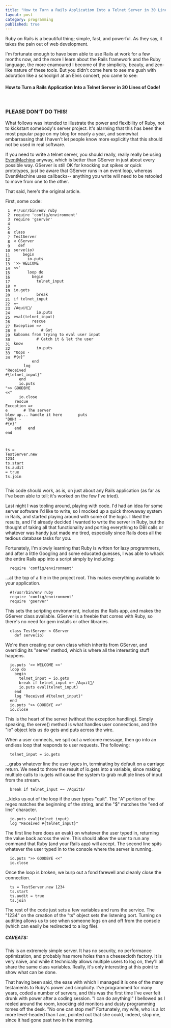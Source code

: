 ```yaml
---
title: "How to Turn a Rails Application Into a Telnet Server in 30 Lines of Code!"
layout: post
category: programming
published: true
---
```

Ruby on Rails is a beautiful thing; simple, fast, and powerful. As they say, it takes the pain out of web development.

I'm fortunate enough to have been able to use Rails at work for a few months now, and the more I learn about the Rails framework and the Ruby language, the more enamoured I become of the simplicity, beauty, and zen-like nature of these tools. But you didn't come here to see me gush with adoration like a schoolgirl at an Elvis concert, you came to see:

#### How to Turn a Rails Application Into a Telnet Server in 30 Lines of Code!

<!-- read more -->

&nbsp;

<div class="warning">
<h3>PLEASE DON'T DO THIS!</h3>
<p>
What follows was intended to illustrate the power and flexibility of Ruby, not to kickstart somebody's server project.  It's alarming that this has been the most popular page on my blog for nearly a year, and somewhat embarrassing that I haven't let people know more explicitly that this should not be used in real software.
</p><p>
If you need to write a telnet server, you should really, really really be using <a href="http://rubyforge.org/projects/eventmachine">EventMachine</a> anyway, which is better than GServer in just about every possible way.  GServer is still OK for knocking out spikes or quick prototypes, just be aware that GServer runs in an event loop, whereas EventMachine uses callbacks-- anything you write will need to be retooled to move from one to the other.
</p><p>
That said, here's the original article.
</p>
</div>

First, some code:

<div class="ruby"><pre style="overflow: hidden;"><code class="line_number" style="float: left; margin-right: 1em">&nbsp;1
&nbsp;2
&nbsp;3
&nbsp;4
&nbsp;5
&nbsp;6
&nbsp;7
&nbsp;8
&nbsp;9
10
11
12
13
14
15
16
17
18
19
20
21
22
23
24
25
26
27
28
29
30
31
32
33
34</code><code><span class="comment">#!/usr/bin/env ruby</span>
<span class="ident">require</span> <span class="punct">'</span><span class="string">config/environment</span><span class="punct">'</span>
<span class="ident">require</span> <span class="punct">'</span><span class="string">gserver</span><span class="punct">'</span>

<span class="keyword">class </span><span class="class">TestServer</span> <span class="punct">&lt;</span> <span class="constant">GServer</span>
&nbsp;&nbsp;<span class="keyword">def </span><span class="method">serve</span><span class="punct">(</span><span class="ident">io</span><span class="punct">)</span>
&nbsp;&nbsp;&nbsp;&nbsp;<span class="keyword">begin</span>
&nbsp;&nbsp;&nbsp;&nbsp;&nbsp;&nbsp;<span class="ident">io</span><span class="punct">.</span><span class="ident">puts</span> <span class="punct">'</span><span class="string">&gt;&gt; WELCOME &lt;&lt;</span><span class="punct">'</span>
&nbsp;&nbsp;&nbsp;&nbsp;&nbsp;&nbsp;<span class="ident">loop</span> <span class="keyword">do</span>
&nbsp;&nbsp;&nbsp;&nbsp;&nbsp;&nbsp;&nbsp;&nbsp;<span class="keyword">begin</span>
&nbsp;&nbsp;&nbsp;&nbsp;&nbsp;&nbsp;&nbsp;&nbsp;&nbsp;&nbsp;<span class="ident">telnet_input</span> <span class="punct">=</span> <span class="ident">io</span><span class="punct">.</span><span class="ident">gets</span>
&nbsp;&nbsp;&nbsp;&nbsp;&nbsp;&nbsp;&nbsp;&nbsp;&nbsp;&nbsp;<span class="keyword">break</span> <span class="keyword">if</span> <span class="ident">telnet_input</span> <span class="punct">=~</span> <span class="punct">/</span><span class="regex"><span class="escape">A</span>quit<span class="escape"></span></span><span class="punct">/</span>
&nbsp;&nbsp;&nbsp;&nbsp;&nbsp;&nbsp;&nbsp;&nbsp;&nbsp;&nbsp;<span class="ident">io</span><span class="punct">.</span><span class="ident">puts</span> <span class="ident">eval</span><span class="punct">(</span><span class="ident">telnet_input</span><span class="punct">)</span>
&nbsp;&nbsp;&nbsp;&nbsp;&nbsp;&nbsp;&nbsp;&nbsp;<span class="keyword">rescue</span> <span class="constant">Exception</span> <span class="punct">=&gt;</span> <span class="ident">e</span>
&nbsp;&nbsp;&nbsp;&nbsp;&nbsp;&nbsp;&nbsp;&nbsp;&nbsp;&nbsp;<span class="comment"># Got kabooms from trying to eval user input</span>
&nbsp;&nbsp;&nbsp;&nbsp;&nbsp;&nbsp;&nbsp;&nbsp;&nbsp;&nbsp;<span class="comment"># Catch it &amp; let the user know</span>
&nbsp;&nbsp;&nbsp;&nbsp;&nbsp;&nbsp;&nbsp;&nbsp;&nbsp;&nbsp;<span class="ident">io</span><span class="punct">.</span><span class="ident">puts</span> <span class="punct">&quot;</span><span class="string">Oops - <span class="expr">#{e}</span></span><span class="punct">&quot;</span>
&nbsp;&nbsp;&nbsp;&nbsp;&nbsp;&nbsp;&nbsp;&nbsp;<span class="keyword">end</span>
&nbsp;&nbsp;&nbsp;&nbsp;&nbsp;&nbsp;&nbsp;&nbsp;<span class="ident">log</span> <span class="punct">&quot;</span><span class="string">Received <span class="expr">#{telnet_input}</span></span><span class="punct">&quot;</span>
&nbsp;&nbsp;&nbsp;&nbsp;&nbsp;&nbsp;<span class="keyword">end</span>
&nbsp;&nbsp;&nbsp;&nbsp;&nbsp;&nbsp;<span class="ident">io</span><span class="punct">.</span><span class="ident">puts</span> <span class="punct">&quot;</span><span class="string">&gt;&gt; GOODBYE &lt;&lt;</span><span class="punct">&quot;</span>
&nbsp;&nbsp;&nbsp;&nbsp;&nbsp;&nbsp;<span class="ident">io</span><span class="punct">.</span><span class="ident">close</span>
&nbsp;&nbsp;&nbsp;&nbsp;<span class="keyword">rescue</span> <span class="constant">Exception</span> <span class="punct">=&gt;</span> <span class="ident">e</span>
&nbsp;&nbsp;&nbsp;&nbsp;&nbsp;&nbsp;<span class="comment"># The server blew up... handle it here</span>
&nbsp;&nbsp;&nbsp;&nbsp;&nbsp;&nbsp;<span class="ident">puts</span> <span class="punct">&quot;</span><span class="string">DOH! - <span class="expr">#{e}</span></span><span class="punct">&quot;</span>
&nbsp;&nbsp;&nbsp;&nbsp;<span class="keyword">end</span>
&nbsp;&nbsp;<span class="keyword">end</span>
<span class="keyword">end</span>


<span class="ident">ts</span> <span class="punct">=</span> <span class="constant">TestServer</span><span class="punct">.</span><span class="ident">new</span> <span class="number">1234</span>
<span class="ident">ts</span><span class="punct">.</span><span class="ident">start</span>
<span class="ident">ts</span><span class="punct">.</span><span class="ident">audit</span> <span class="punct">=</span> <span class="constant">true</span>
<span class="ident">ts</span><span class="punct">.</span><span class="ident">join</span>
</code></pre></div>

This code should work, as is, on just about any Rails application (as far as I've been able to tell; it's worked on the few I've tried).

Last night I was tooling around, playing with code. I'd had an idea for some server software I'd like to write, so I mocked up a quick throwaway system in Rails, and started playing around with some of the logic. I liked the results, and I'd already decided I wanted to write the server in Ruby, but the thought of taking all that functionality and porting everything to DBI calls or whatever was handy just made me tired, especially since Rails does all the tedious database tasks for you.

Fortunately, I'm slowly learning that Ruby is written for lazy programmers, and after a little Googling and some educated guesses, I was able to whack the entire Rails app into a script simply by including:

<div class="ruby"><pre><code>  <span class="ident">require</span> <span class="punct">'</span><span class="string">config/environment</span><span class="punct">'</span>
</code></pre></div>

...at the top of a file in the project root. This makes everything available to your application.

<div class="ruby"><pre><code>  <span class="comment">#!/usr/bin/env ruby</span>
  <span class="ident">require</span> <span class="punct">'</span><span class="string">config/environment</span><span class="punct">'</span>
  <span class="ident">require</span> <span class="punct">'</span><span class="string">gserver</span><span class="punct">'</span>
</code></pre></div>

This sets the scripting environment, includes the Rails app, and makes the GServer class available. GServer is a freebie that comes with Ruby, so there's no need for gem installs or other libraries.

<div class="ruby"><pre><code>  <span class="keyword">class </span><span class="class">TestServer</span> <span class="punct">&lt;</span> <span class="constant">GServer</span>
    <span class="keyword">def </span><span class="method">serve</span><span class="punct">(</span><span class="ident">io</span><span class="punct">)</span>
</code></pre></div>

We're then creating our own class which inherits from GServer, and overriding its "serve" method, which is where all the interesting stuff happens.

<div class="ruby"><pre><code>  <span class="ident">io</span><span class="punct">.</span><span class="ident">puts</span> <span class="punct">'</span><span class="string">&gt;&gt; WELCOME &lt;&lt;</span><span class="punct">'</span>
  <span class="ident">loop</span> <span class="keyword">do</span>
    <span class="keyword">begin</span>
      <span class="ident">telnet_input</span> <span class="punct">=</span> <span class="ident">io</span><span class="punct">.</span><span class="ident">gets</span>
      <span class="keyword">break</span> <span class="keyword">if</span> <span class="ident">telnet_input</span> <span class="punct">=~</span> <span class="punct">/</span><span class="regex"><span class="escape">A</span>quit<span class="escape"></span></span><span class="punct">/</span>
      <span class="ident">io</span><span class="punct">.</span><span class="ident">puts</span> <span class="ident">eval</span><span class="punct">(</span><span class="ident">telnet_input</span><span class="punct">)</span>
    <span class="keyword">end</span>
    <span class="ident">log</span> <span class="punct">&quot;</span><span class="string">Received <span class="expr">#{telnet_input}</span></span><span class="punct">&quot;</span>
  <span class="keyword">end</span>
  <span class="ident">io</span><span class="punct">.</span><span class="ident">puts</span> <span class="punct">&quot;</span><span class="string">&gt;&gt; GOODBYE &lt;&lt;</span><span class="punct">&quot;</span>
  <span class="ident">io</span><span class="punct">.</span><span class="ident">close</span>
</code></pre></div>

This is the heart of the server (without the exception handling). Simply speaking, the serve() method is what handles user connections, and the "io" object lets us do gets and puts across the wire.

When a user connects, we spit out a welcome message, then go into an endless loop that responds to user requests. The following:

<div class="ruby"><pre><code>  <span class="ident">telnet_input</span> <span class="punct">=</span> <span class="ident">io</span><span class="punct">.</span><span class="ident">gets</span>
</code></pre></div>

...grabs whatever line the user types in, terminating by default on a carriage return. We need to throw the result of io.gets into a variable, since making multiple calls to io.gets will cause the system to grab multiple lines of input from the stream.

<div class="ruby"><pre><code>  <span class="keyword">break</span> <span class="keyword">if</span> <span class="ident">telnet_input</span> <span class="punct">=~</span> <span class="punct">/</span><span class="regex"><span class="escape">A</span>quit$</span><span class="punct">/</span>
</code></pre></div>

...kicks us out of the loop if the user types "quit". The "A" portion of the regex matches the beginning of the string, and the "$" matches the "end of line" character.

<div class="ruby"><pre><code>  <span class="ident">io</span><span class="punct">.</span><span class="ident">puts</span> <span class="ident">eval</span><span class="punct">(</span><span class="ident">telnet_input</span><span class="punct">)</span>
  <span class="ident">log</span> <span class="punct">&quot;</span><span class="string">Received <span class="expr">#{telnet_input}</span></span><span class="punct">&quot;</span>
</code></pre></div>

The first line here does an eval() on whatever the user typed in, returning the value back across the wire. This should allow the user to run any command that Ruby (and your Rails app) will accept. The second line spits whatever the user typed in to the console where the server is running.

<div class="ruby"><pre><code>  <span class="ident">io</span><span class="punct">.</span><span class="ident">puts</span> <span class="punct">&quot;</span><span class="string">&gt;&gt; GOODBYE &lt;&lt;</span><span class="punct">&quot;</span>
  <span class="ident">io</span><span class="punct">.</span><span class="ident">close</span>
</code></pre></div>

Once the loop is broken, we burp out a fond farewell and cleanly close the connection.

<div class="ruby"><pre><code>  <span class="ident">ts</span> <span class="punct">=</span> <span class="constant">TestServer</span><span class="punct">.</span><span class="ident">new</span> <span class="number">1234</span>
  <span class="ident">ts</span><span class="punct">.</span><span class="ident">start</span>
  <span class="ident">ts</span><span class="punct">.</span><span class="ident">audit</span> <span class="punct">=</span> <span class="constant">true</span>
  <span class="ident">ts</span><span class="punct">.</span><span class="ident">join</span>
</code></pre></div>

The rest of the code just sets a few variables and runs the service. The "1234" on the creation of the "ts" object sets the listening port. Turning on auditing allows us to see when someone logs on and off from the console (which can easily be redirected to a log file).

##### CAVEATS:

This is an extremely simple server. It has no security, no performance optimization, and probably has more holes than a cheesecloth factory. It is very naïve, and while it technically allows multiple users to log on, they'll all share the same class variables. Really, it's only interesting at this point to show what can be done.

That having been said, the ease with which I managed it is one of the many testaments to Ruby's power and simplicity. I've programmed for many years, coded a number of servers, and this was the first time I've ever felt drunk with power after a coding session. "I can do anything!" I bellowed as I reeled around the room, knocking old monitors and dusty programming tomes off the desk. "No one can stop me!" Fortunately, my wife, who is a lot more level-headed than I am, pointed out that she could, indeed, stop me, since it had gone past two in the morning.

